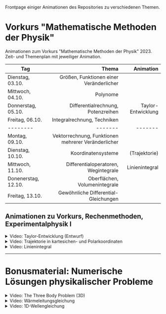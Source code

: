 Frontpage einiger Animationen des Repositories zu verschiedenen Themen.

# Vorkurs "Mathematische Methoden der Physik"

Animationen zum Vorkurs "Mathematische Methoden der Physik" 2023. Zeit- und Themenplan mit jeweiliger Animation. 

| Tag | Thema | Animation |
| -------- | -------: | -------: |
| Dienstag, 03.10. | Größen, Funktionen einer Veränderlicher |
| Mittwoch, 04.10. | Polynome |
| Donnerstag, 05.10. | Differentialrechnung, Potenzreihen | Taylor-Entwicklung
| Freitag, 06.10. | Integralrechnung, Techniken |
| -------- | ------- | ------- |
| Montag, 09.10. | Vektorrechnung, Funktionen mehrerer Veränderlicher |
| Dienstag, 10.10. | Koordinatensysteme | (Trajektorie)
| Mittwoch, 11.10. | Differentialoperatoren, Wegintegrale | Linienintegral |
| Donenerstag, 12.10. | Oberflächen, Volumenintegrale |
| Freitag, 13.10. | Gewöhnliche Differential-Gleichungen |

## Animationen zu Vorkurs, Rechenmethoden, Experimentalphysik I

<details>
  <summary>Video: Taylor-Entwicklung (Entwurf) </summary>
	<div>
		<video autoplay data-autoplay width="90%" src="index_media/taylor_HD.mp4" loop="true"></video>
	</div>
</details>

<details>
  <summary>Video: Trajektorie in kartesichen- und Polarkoordinaten</summary>
	<div>
		<video autoplay data-autoplay width="90%" src="index_media/trajectory_HD60.mp4" loop="true"></video>
	</div>
</details>

<details>
  <summary>Video: Linienintegral</summary>
	<div>
		<video autoplay data-autoplay width="90%" src="index_media/line_integration_F3.mp4" loop="true"></video>
	</div>
</details>

---

<!-- # Rechenmethoden der Physik

---

# Experimentalphysik I

--- -->

# Bonusmaterial: Numerische Lösungen physikalischer Probleme

<details>
  <summary>Video: The Three Body Problem (3D)</summary>
	<div>
		<video autoplay data-autoplay width="90%" src="index_media/TBP_main_3D_30s.mp4" loop="true"></video>
	</div>
</details>

<!-- ## Wärmeleitungsgleichung -->

<details>
  <summary>Video: Wärmeleitungsgleichung</summary>
	<div>
		<video autoplay data-autoplay width="90%" src="index_media/heat_equation.mp4" loop="true"></video>
	</div>
</details>


<!-- ## 1D Wellengleichung -->

<details>
  <summary>Video: 1D-Wellengleichung</summary>
	<div>
		<video autoplay data-autoplay width="90%" src="index_media/tsunami3.mp4" loop="true"></video>
	</div>
</details>